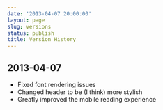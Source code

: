 ```yaml
---
date: '2013-04-07 20:00:00'
layout: page
slug: versions
status: publish
title: Version History
---
```


## 2013-04-07

- Fixed font rendering issues
- Changed header to be (I think) more stylish
- Greatly improved the mobile reading experience